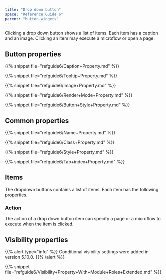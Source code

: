 ```yaml
---
title: "Drop down button"
space: "Reference Guide 6"
parent: "button-widgets"
---
```



Clicking a drop down button shows a list of items. Each item has a caption and an image. Clicking an item may execute a microflow or open a page.

## Button properties

{{% snippet file="refguide6/Caption+Property.md" %}}

{{% snippet file="refguide6/Tooltip+Property.md" %}}

{{% snippet file="refguide6/Image+Property.md" %}}

{{% snippet file="refguide6/Render+Mode+Property.md" %}}

{{% snippet file="refguide6/Button+Style+Property.md" %}}

## Common properties

{{% snippet file="refguide6/Name+Property.md" %}}

{{% snippet file="refguide6/Class+Property.md" %}}

{{% snippet file="refguide6/Style+Property.md" %}}

{{% snippet file="refguide6/Tab+index+Property.md" %}}

## Items

The dropdown buttons contains a list of items. Each item has the following properties.

### Action

The action of a drop down button item can specify a page or a microflow to execute when the item is clicked.

## Visibility properties

{{% alert type="info" %}}
Conditional visibility settings were added in version 5.10.0.
{{% /alert %}}

{{% snippet file="refguide6/Visibility+Property+With+Module+Roles+Extended.md" %}}
